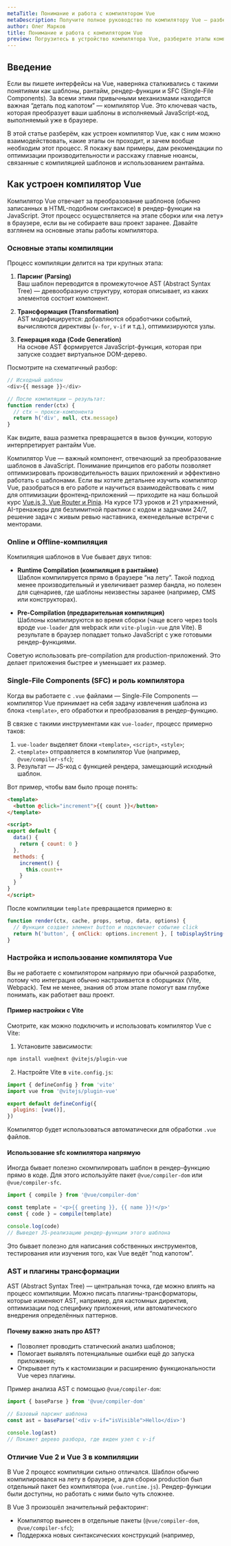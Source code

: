 ```yaml
---
metaTitle: Понимание и работа с компилятором Vue
metaDescription: Получите полное руководство по компилятору Vue — разберитесь как он трансформирует шаблоны в JavaScript и как взаимодействовать с ним для оптимизации вашего фронтенд-приложения
author: Олег Марков
title: Понимание и работа с компилятором Vue
preview: Погрузитесь в устройство компилятора Vue, разберите этапы компиляции шаблонов, настройку production-сборки — и начните писать более эффективные приложения
---
```


## Введение

Если вы пишете интерфейсы на Vue, наверняка сталкивались с такими понятиями как шаблоны, рантайм, рендер-функции и SFC (Single-File Components). За всеми этими привычными механизмами находится важная “деталь под капотом” — компилятор Vue. Это ключевая часть, которая преобразует ваши шаблоны в исполняемый JavaScript-код, выполняемый уже в браузере.

В этой статье разберём, как устроен компилятор Vue, как с ним можно взаимодействовать, какие этапы он проходит, и зачем вообще необходим этот процесс. Я покажу вам примеры, дам рекомендации по оптимизации производительности и расскажу главные нюансы, связанные с компиляцией шаблонов и использованием рантайма.

## Как устроен компилятор Vue

Компилятор Vue отвечает за преобразование шаблонов (обычно записанных в HTML-подобном синтаксисе) в рендер-функции на JavaScript. Этот процесс осуществляется на этапе сборки или «на лету» в браузере, если вы не собираете ваш проект заранее. Давайте взглянем на основные этапы работы компилятора.

### Основные этапы компиляции

Процесс компиляции делится на три крупных этапа:

1. **Парсинг (Parsing)**  
   Ваш шаблон переводится в промежуточное AST (Abstract Syntax Tree) — древообразную структуру, которая описывает, из каких элементов состоит компонент.

2. **Трансформация (Transformation)**  
   AST модифицируется: добавляются обработчики событий, вычисляются директивы (`v-for`, `v-if` и т.д.), оптимизируются узлы.

3. **Генерация кода (Code Generation)**  
   На основе AST формируется JavaScript-функция, которая при запуске создает виртуальное DOM-дерево.

Посмотрите на схематичный разбор:

```js
// Исходный шаблон
<div>{{ message }}</div>

// После компиляции — результат:
function render(ctx) {
  // ctx — прокси-компонента
  return h('div', null, ctx.message)
}
```

Как видите, ваша разметка превращается в вызов функции, которую интерпретирует рантайм Vue.

Компилятор Vue — важный компонент, отвечающий за преобразование шаблонов в JavaScript. Понимание принципов его работы позволяет оптимизировать производительность ваших приложений и эффективно работать с шаблонами. Если вы хотите детальнее изучить компилятор Vue, разобраться в его работе и научиться взаимодействовать с ним для оптимизации фронтенд-приложений — приходите на наш большой курс [Vue.js 3, Vue Router и Pinia](https://purpleschool.ru/course/vuejs?utm_source=knowledgebase&utm_medium=article&utm_campaign=Ponimanie-i-rabota-s-kompilyatorom-Vue). На курсе 173 уроков и 21 упражнений, AI-тренажеры для безлимитной практики с кодом и задачами 24/7, решение задач с живым ревью наставника, еженедельные встречи с менторами.

### Online и Offline-компиляция

Компиляция шаблонов в Vue бывает двух типов:

- **Runtime Compilation (компиляция в рантайме)**  
  Шаблон компилируется прямо в браузере “на лету”. Такой подход менее производительный и увеличивает размер бандла, но полезен для сценариев, где шаблоны неизвестны заранее (например, CMS или конструкторах).

- **Pre-Compilation (предварительная компиляция)**  
  Шаблоны компилируются во время сборки (чаще всего через tools вроде `vue-loader` для webpack или `vite-plugin-vue` для Vite). В результате в браузер попадает только JavaScript с уже готовыми рендер-функциями.

Советую использовать pre-compilation для production-приложений. Это делает приложения быстрее и уменьшает их размер.

### Single-File Components (SFC) и роль компилятора

Когда вы работаете с `.vue` файлами — Single-File Components — компилятор Vue принимает на себя задачу извлечения шаблона из блока `<template>`, его обработки и преобразования в рендер-функцию.

В связке с такими инструментами как `vue-loader`, процесс примерно таков:

1. `vue-loader` выделяет блоки `<template>`, `<script>`, `<style>`;
2. `<template>` отправляется в компилятор Vue (например, `@vue/compiler-sfc`);
3. Результат — JS-код с функцией рендера, замещающий исходный шаблон.

Вот пример, чтобы вам было проще понять:

```html
<template>
  <button @click="increment">{{ count }}</button>
</template>

<script>
export default {
  data() {
    return { count: 0 }
  },
  methods: {
    increment() {
      this.count++
    }
  }
}
</script>
```

После компиляции `template` превращается примерно в:

```js
function render(ctx, cache, props, setup, data, options) {
  // Функция создает элемент button и подключает событие click
  return h('button', { onClick: options.increment }, [ toDisplayString(data.count) ])
}
```

### Настройка и использование компилятора Vue

Вы не работаете с компилятором напрямую при обычной разработке, потому что интеграция обычно настраивается в сборщиках (Vite, Webpack). Тем не менее, знания об этом этапе помогут вам глубже понимать, как работает ваш проект.

#### Пример настройки с Vite

Смотрите, как можно подключить и использовать компилятор Vue с Vite:

1. Установите зависимости:

```bash
npm install vue@next @vitejs/plugin-vue
```

2. Настройте Vite в `vite.config.js`:

```js
import { defineConfig } from 'vite'
import vue from '@vitejs/plugin-vue'

export default defineConfig({
  plugins: [vue()],
})
```

Компилятор будет использоваться автоматически для обработки `.vue` файлов.

#### Использование sfc компилятора напрямую

Иногда бывает полезно скомпилировать шаблон в рендер-функцию прямо в коде. Для этого используйте пакет `@vue/compiler-dom` или `@vue/compiler-sfc`.

```js
import { compile } from '@vue/compiler-dom'

const template = '<p>{{ greeting }}, {{ name }}!</p>'
const { code } = compile(template)

console.log(code)
// Выведет JS-реализацию рендер-функции этого шаблона
```

Это бывает полезно для написания собственных инструментов, тестирования или изучения того, как Vue ведёт “под капотом”.

### AST и плагины трансформации

AST (Abstract Syntax Tree) — центральная точка, где можно влиять на процесс компиляции. Можно писать плагины-трансформаторы, которые изменяют AST, например, для кастомных директив, оптимизации под специфику приложения, или автоматического внедрения определённых паттернов.

#### Почему важно знать про AST?

- Позволяет проводить статический анализ шаблонов;
- Помогает выявлять потенциальные ошибки ещё до запуска приложения;
- Открывает путь к кастомизации и расширению функциональности Vue через плагины.

Пример анализа AST с помощью `@vue/compiler-dom`:

```js
import { baseParse } from '@vue/compiler-dom'

// Базовый парсинг шаблона
const ast = baseParse('<div v-if="isVisible">Hello</div>')

console.log(ast)
// Покажет дерево разбора, где виден узел с v-if
```

### Отличие Vue 2 и Vue 3 в компиляции

В Vue 2 процесс компиляции сильно отличался. Шаблон обычно компилировался на лету в браузере, а для сборки production был отдельный пакет без компилятора (`vue.runtime.js`). Рендер-функции были доступны, но работать с ними было чуть сложнее.

В Vue 3 произошёл значительный рефакторинг:
- Компилятор вынесен в отдельные пакеты (`@vue/compiler-dom`, `@vue/compiler-sfc`);
- Поддержка новых синтаксических конструкций (например, <script setup>);
- Больший упор на pre-compile и tree-shaking;
- Улучшенная обработка типов (особенно если в проекте используется TypeScript).

Если вы начали с Vue 3 — принимайте как данность, что шаблоны чаще всего не компилируются на лету. Но если переходите с Vue 2, то стоит быть внимательнее к разнице между runtime-only и full build пакетами.

### Runtime + Compiler vs. Runtime only

Vue поставляется в разных вариантах сборки:

- **Runtime + Compiler** (`vue.global.js`, `vue.esm-browser.js`)  
  Позволяет передавать шаблоны как строки в функцию `createApp`. Подходит для legacy-проектов или динамических шаблонов.

- **Runtime only** (`vue.runtime.global.js`, `vue.runtime.esm-browser.js`)  
  Более лёгкая сборка, не содержит компилятора, работает только с готовыми рендер-функциями. Идеал для production.

Вот как это выглядит на практике:

```js
// Возможность передачи строки-шаблона (работает только с Runtime + Compiler)
const app = Vue.createApp({
  template: '<span>Hello, world</span>'
})

// Если у вас Runtime only, используйте render-функцию
const app2 = Vue.createApp({
  render() {
    return h('span', null, 'Hello, world')
  }
})
```

Если вы попробуете использовать строку-шаблон с runtime-only версией, получите ошибку типа "Failed to mount component: template or render function not defined".

### Встраиваемые и пользовательские шаблонные компиляторы

Иногда разработчики хотят разработать собственный препроцессор шаблонов. Например, поддерживать JSX или Markdown вместо обычного HTML. Для этого можно воспользоваться открытым API компилятора SFC. Используйте `@vue/compiler-sfc` для парсинга, модификации, сборки или обработки блоков `<template>`.

Пример парсинга и изменения SFC:

```js
import { parse, compileTemplate } from '@vue/compiler-sfc'

// Исходный компонент
const sfcContent = `
<template>
  <h1>{{ title }}</h1>
</template>
<script>
export default {
  data() {
    return { title: "Hi" }
  }
}
</script>
`

const parsed = parse(sfcContent)
const templateBlock = parsed.descriptor.template

// Компилируем шаблон
const renderResult = compileTemplate({
  source: templateBlock.content,
  filename: 'MyComponent.vue'
})

console.log(renderResult.code)
// Вы увидите готовую рендер-функцию
```

Это открывает широкие горизонты для инструментов статического анализа, линтинга или расширения фреймворка.

### Диагностика и оптимизация производительности

Понимая, как шаблоны превращаются в рендер-функции, вы можете писать более эффективные компоненты.

#### Как можно влиять на оптимизацию:

- Используйте pre-compile (см. выше);
- Избегайте сложных вычислений прямо в шаблонах;
- Используйте директиву `v-once`, если элемент или блок не изменяется;
- Старайтесь вносить тяжелые вычисления на уровень computed;
- Помните про ключи `key` в циклах — компилятор их оптимизирует;
- Используйте инструменты анализа (Vue Devtools, Vite plugin inspect).

#### Влияние директив на компиляцию

Директивы вроде `v-if`, `v-for`, `v-slot` напрямую влияют на структуру AST. Например, вложенный `v-for` превращается в циклы на уровне рендер-функции.

Пример с `v-for`:

```html
<ul>
  <li v-for="item in items" :key="item.id">{{ item.name }}</li>
</ul>
```

Компиляция этого шаблона даст примерно такой результат на уровне рендер-функции:

```js
function render(_ctx, _cache) {
  return h('ul', null, _ctx.items.map(item =>
    h('li', { key: item.id }, item.name)
  ))
}
```

Если не указать `:key`, компилятор выдаст предупреждение, потому что это нарушает эффективное сравнение виртуального DOM.

#### А как посмотреть, что сгенерировал компилятор?

С помощью командной строки — можно использовать пакет `@vue/compiler-dom` для генерации JS-функции из шаблона:

```bash
npx @vue/compiler-dom --code "<div>{{ msg }}</div>"
```

Или сделать то же самое в node.js, как я показывал выше.

### Возможные ошибки и диагностика

Ошибки компиляции шаблонов — не редкость. Люди часто сталкиваются с:

- Неправильным синтаксисом (например, забыли закрыть тег);
- Использованием переменных не из контекста компонента;
- Использованием неподдерживаемых HTML/JSX-конструкций;
- Неуникальными ключами в циклах.

Внимательно читайте сообщения об ошибках в консоли сборщика — они часто подробно описывают причину.

## Заключение

Понимание внутреннего устройства компилятора Vue и его роли в создании приложения помогает не только быстрее решать проблемы и оптимизировать проект, но и открывает возможности для продвинутой кастомизации, работы с новым синтаксисом или разработки собственных инструментов. Используя pre-compilation, правильно настраивая сборку и следя за структурой шаблонов, вы получаете максимальную производительность и гибкость. Не бойтесь экспериментировать с AST, использовать разные плагины и инструменты компилятора — экосистема Vue это отлично поддерживает.

Работа с компилятором Vue позволяет создавать более эффективные и производительные приложения. Понимание принципов его работы дает возможность оптимизировать шаблоны и улучшить общую производительность вашего кода. Чтобы закрепить полученные знания и научиться применять их на практике, а также узнать больше о внутренней работе Vue — начните обучение на нашем курсе [Vue.js 3, Vue Router и Pinia](https://purpleschool.ru/course/vuejs?utm_source=knowledgebase&utm_medium=article&utm_campaign=Ponimanie-i-rabota-s-kompilyatorom-Vue). В первых 3 модулях уже доступно бесплатное содержание — начните погружаться в мир Vue.js прямо сегодня.

## Частозадаваемые технические вопросы

### 1. Как проверить, какую версию сборки Vue использует мой проект — с компилятором или только runtime?

**Ответ:**  
Проверьте способ импорта Vue в вашем bundler (например, в webpack или Vite). Если импортируется `'vue'`, то обычно используется версия с компилятором. Можно добавить в рантайме лог:  
```js
console.log(Vue.compile) // Если функция определена, у вас версия с компилятором
```
Кроме того, для Vite/webpack посмотрите в настройках alias, каким файлом замещается vue.

### 2. Что делать, если шаблон недоступен (например, поступает с сервера) и нужно компилировать его на лету?

**Ответ:**  
Используйте версию Vue, включающую компилятор (runtime + compiler). Затем вызывайте `Vue.compile` для преобразования строки в функцию:
```js
const render = Vue.compile('<span>{{ message }}</span>');
new Vue({ data: { message: 'Hi' }, render }).$mount('#app');
```
В Vue 3 используйте отдельный пакет `@vue/runtime-dom` и `@vue/compiler-dom`.

### 3. Как добавить поддержку нового синтаксиса или кастомных директив на этапе компиляции?

**Ответ:**  
Вам нужен доступ к AST через `@vue/compiler-dom` или `@vue/compiler-sfc`. Используйте хуки трансформации. Подробно про AST API читайте в [документации](https://github.com/vuejs/vue-next/tree/main/packages/compiler-core#ast-transformers).

### 4. Почему появляется ошибка "Failed to mount component: template or render function not defined"?

**Ответ:**  
Это происходит, если вы используете runtime-only версию Vue, но не скомпилировали шаблон в рендер-функцию. Проверьте, чтобы сборщик преобразовывал шаблоны в рендер-функции, либо подключайте версию с компилятором.

### 5. Как просмотреть сгенерированную рендер-функцию моего компонента?

**Ответ:**  
Используйте `@vue/compiler-dom` или `@vue/compiler-sfc` для совмещения шаблона в JS-функцию:
```js
import { compile } from '@vue/compiler-dom'
const { code } = compile('<div>{{ msg }}</div>')
console.log(code)
```
Это полезно для изучения процесса или для отладки.
